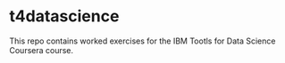 # t4datascience
This repo contains worked exercises for the IBM Tootls for Data Science Coursera course.
